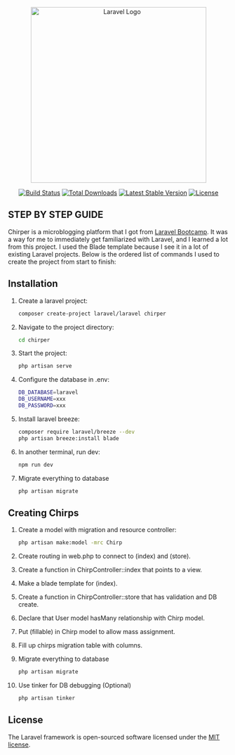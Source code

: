 <p align="center"><a href="https://laravel.com" target="_blank"><img src="https://raw.githubusercontent.com/laravel/art/master/logo-lockup/5%20SVG/2%20CMYK/1%20Full%20Color/laravel-logolockup-cmyk-red.svg" width="400" alt="Laravel Logo"></a></p>

<p align="center">
<a href="https://github.com/laravel/framework/actions"><img src="https://github.com/laravel/framework/workflows/tests/badge.svg" alt="Build Status"></a>
<a href="https://packagist.org/packages/laravel/framework"><img src="https://img.shields.io/packagist/dt/laravel/framework" alt="Total Downloads"></a>
<a href="https://packagist.org/packages/laravel/framework"><img src="https://img.shields.io/packagist/v/laravel/framework" alt="Latest Stable Version"></a>
<a href="https://packagist.org/packages/laravel/framework"><img src="https://img.shields.io/packagist/l/laravel/framework" alt="License"></a>
</p>

## STEP BY STEP GUIDE

Chirper is a microblogging platform that I got from [Laravel Bootcamp](https://bootcamp.laravel.com/). It was a way for me to immediately get familiarized with Laravel, and I learned a lot from this project. I used the Blade template because I see it in a lot of existing Laravel projects. Below is the ordered list of commands I used to create the project from start to finish:

## Installation

1. Create a laravel project:
      ```bash
      composer create-project laravel/laravel chirper

2. Navigate to the project directory:
      ```bash
      cd chirper

3. Start the project:
      ```bash
      php artisan serve

4. Configure the database in .env:
      ```bash
      DB_DATABASE=laravel
      DB_USERNAME=xxx
      DB_PASSWORD=xxx

5. Install laravel breeze:
      ```bash
      composer require laravel/breeze --dev
      php artisan breeze:install blade

6. In another terminal, run dev:
      ```bash
      npm run dev

7. Migrate everything to database
      ```bash
      php artisan migrate

## Creating Chirps

1. Create a model with migration and resource controller:
      ```bash
      php artisan make:model -mrc Chirp

2. Create routing in web.php to connect to (index) and (store).
3. Create a function in ChirpController::index that points to a view.
4. Make a blade template for (index). 
5. Create a function in ChirpController::store that has validation and DB create.
6. Declare that User model hasMany relationship with Chirp model.
7. Put (fillable) in Chirp model to allow mass assignment.
8. Fill up chirps migration table with columns.

9. Migrate everything to database
      ```bash
      php artisan migrate

10. Use tinker for DB debugging (Optional)
      ```bash
      php artisan tinker

## License

The Laravel framework is open-sourced software licensed under the [MIT license](https://opensource.org/licenses/MIT).
